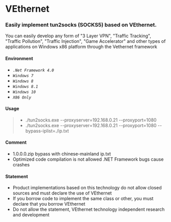 # VEthernet
### Easily implement tun2socks (SOCKS5) based on VEthernet.
You can easily develop any form of "3 Layer VPN", "Traffic Tracking", "Traffic Pollution", "Traffic Injection", "Game Accelerator" and other types of applications on Windows x86 platform through the Vethernet framework

#### Environment
* *`.Net Framework 4.0`*
* *`Windows 7`*
* *`Windows 8`* 
* *`Windows 8.1`*
* *`Windows 10`*  
* *`X86 Only`*

#### Usage
> * ./tun2socks.exe --proxyserver=192.168.0.21 --proxyport=1080
> * ./tun2socks.exe --proxyserver=192.168.0.21 --proxyport=1080 --bypass-iplist=./ip.txt

#### Comment
* 1.0.0.0.zip bypass with chinese-mainland ip.txt
* Optimized code compilation is not allowed .NET Framework bugs cause crashes

#### Statement
* Product implementations based on this technology do not allow closed sources and must declare the use of VEthernet
* If you borrow code to implement the same class or other, you must declare that you borrow VEthernet
* Do not allow the statement, VEthernet technology independent research and development
